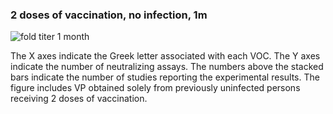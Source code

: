 <section class="figure-section wrap">

### 2 doses of vaccination, no infection, 1m

<div class="figure-image">

![fold titer 1 month](susceptibility-data/fold-titer.png#!maxHeight=35rem)

</div>

<div class="figure-caption">

The X axes indicate the Greek letter associated with each VOC. The Y axes
indicate the number of neutralizing assays. The numbers above the stacked bars
indicate the number of studies reporting the experimental results. The figure
includes VP obtained solely from previously uninfected persons receiving 2
doses of vaccination.

</div>

</section>
